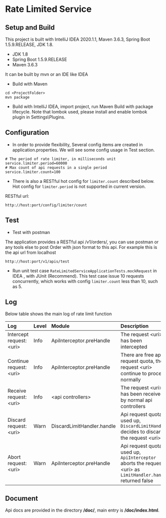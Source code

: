 # Rate Limited Service

## Setup and Build
This project is built with IntelliJ IDEA 2020.1.1, Maven 3.6.3, Spring Boot 1.5.9.RELEASE, JDK 1.8.
- JDK 1.8
- Spring Boot 1.5.9.RELEASE
- Maven 3.6.3

It can be built by mvn or an IDE like IDEA
- Build with Maven
```
cd <ProjectFolder>
mvn package
```
- Build with IntelliJ IDEA, import project, run Maven Build with package lifecycle. Note that lombok used, please install and enable lombok plugin in Settings\Plugins.

## Configuration
- In order to provide flexibility, Several config items are created in application.properties. We will see some config usage in Test section.
```
# The period of rate limiter, in milliseconds unit
service.limiter.period=60000
# Max count of api requests in a single period
service.limiter.count=100
```
- There is also a RESTful hot config for `limiter.count` described below. Hot config for `limiter.period` is not supported in current version.

RESTful url:
```
http://host:port/config/limiter/count
```

## Test
- Test with postman

The application provides a RESTful api /v1/orders/, you can use postman or any tools else to post Order with json format to this api. For example this is the api url from localhost
```
http://host:port/v1/apis/test
```

- Run unit test case `RateLimitedServiceApplicationTests.mockRequest` in IDEA , with JUnit (Recommend). This test case issue 10 requests concurrently, which works with config `limiter.count` less than 10, such as 5.

## Log
Below table shows the main log of rate limit function

|Log|Level|Module|Description|
|:---|:---|:---|:---|
|Intercept request: &lt;uri&gt;|Info|ApiInterceptor.preHandle|The request &lt;uri&gt; has been intercepted|
|Continue request: &lt;uri&gt;|Info|ApiInterceptor.preHandle|There are free api request quota, the request &lt;uri&gt; continue to process normally|
|Receive request: &lt;uri&gt;|Info|&lt;api controllers&gt;|The request &lt;uri&gt; has been received by normal api controllers|
|Discard request: &lt;uri&gt;|Warn|DiscardLimitHandler.handle|Api request quota is used up, `DiscardLimitHandler` decides to discard the request &lt;uri&gt;|
|Abort request: &lt;uri&gt;|Warn|ApiInterceptor.preHandle|Api request quota is used up, `ApiInterceptor` aborts the request &lt;uri&gt; as `LimitHandler.handle` returned false |

## Document
Api docs are provided in the directory **/doc/**, main entry is **/doc/index.html**.